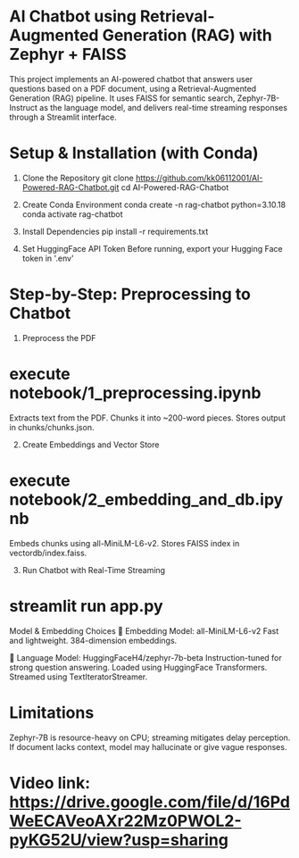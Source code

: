 # AI Chatbot using Retrieval-Augmented Generation (RAG) with Zephyr + FAISS
This project implements an AI-powered chatbot that answers user questions based on a PDF document, using a Retrieval-Augmented Generation (RAG) pipeline. It uses FAISS for semantic search, Zephyr-7B-Instruct as the language model, and delivers real-time streaming responses through a Streamlit interface.

# Setup & Installation (with Conda)
1. Clone the Repository
git clone https://github.com/kk06112001/AI-Powered-RAG-Chatbot.git
cd AI-Powered-RAG-Chatbot

2. Create Conda Environment
conda create -n rag-chatbot python=3.10.18
conda activate rag-chatbot

3. Install Dependencies
pip install -r requirements.txt

4. Set HuggingFace API Token
Before running, export your Hugging Face token in '.env'

# Step-by-Step: Preprocessing to Chatbot
1. Preprocess the PDF
# execute notebook/1_preprocessing.ipynb
Extracts text from the PDF.
Chunks it into ~200-word pieces.
Stores output in chunks/chunks.json.

2. Create Embeddings and Vector Store
# execute notebook/2_embedding_and_db.ipynb
Embeds chunks using all-MiniLM-L6-v2.
Stores FAISS index in vectordb/index.faiss.

3. Run Chatbot with Real-Time Streaming
# streamlit run app.py


Model & Embedding Choices
🔹 Embedding Model: all-MiniLM-L6-v2
Fast and lightweight.
384-dimension embeddings.

🔸 Language Model: HuggingFaceH4/zephyr-7b-beta
Instruction-tuned for strong question answering.
Loaded using HuggingFace Transformers.
Streamed using TextIteratorStreamer.

# Limitations
Zephyr-7B is resource-heavy on CPU; streaming mitigates delay perception.
If document lacks context, model may hallucinate or give vague responses.

# Video link: https://drive.google.com/file/d/16PdWeECAVeoAXr22Mz0PWOL2-pyKG52U/view?usp=sharing
